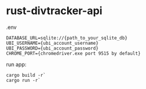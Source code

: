 # rust-divtracker-api
.env
```
DATABASE_URL=sqlite://{path_to_your_sqlite_db}
UBI_USERNAME={ubi_account_username}
UBI_PASSWORD={ubi_account_password}
CHROME_PORT={chromedriver.exe port 9515 by default}
```
run app:
```
cargo build -r`
cargo run -r`
```

